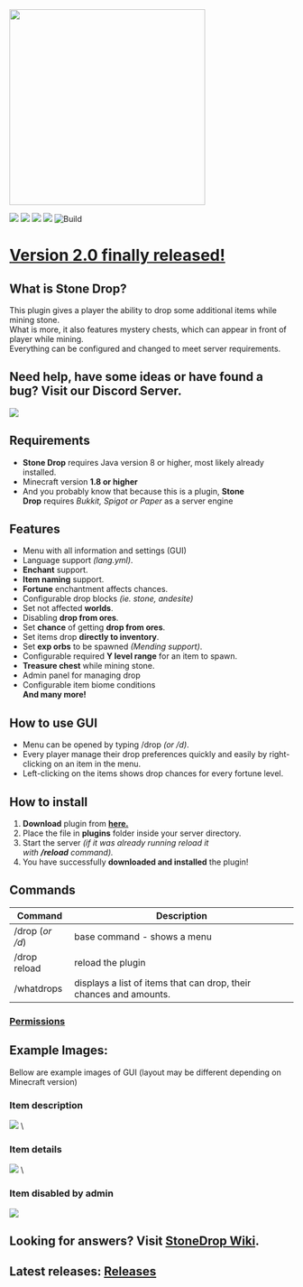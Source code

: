 <img src="https://raw.githubusercontent.com/ULTUX/StoneDropPlugin/master/.github/banner.png" desc="img by Ponanoix" height=347/>

![](https://img.shields.io/github/v/release/ULTUX/StoneDropPlugin)
![](https://img.shields.io/github/issues/ULTUX/StoneDropPlugin)
![](https://img.shields.io/github/license/ULTUX/StoneDropPlugin)
![](https://img.shields.io/github/release-date/ULTUX/StoneDropPlugin)
![Build](https://github.com/ULTUX/StoneDropPlugin/workflows/Java%20CI%20with%20Maven/badge.svg?branch=master)

# <ins>Version 2.0 finally released!</ins>


## What is Stone Drop?


This plugin gives a player the ability to drop some additional items while mining stone.\
What is more, it also features mystery chests, which can appear in front of player while mining.\
Everything can be configured and changed to meet server requirements.

## Need help, have some ideas or have found a bug? Visit our Discord Server.
[ ![](https://i.imgur.com/lUUtxLdl.jpg) ](https://discord.gg/4gsa9wCCST)


## Requirements


-   **Stone Drop** requires Java version 8 or higher, most likely already installed.
-   Minecraft version **1.8 or higher**
-   And you probably know that because this is a plugin, **Stone Drop** requires *Bukkit, Spigot or Paper* as a server engine

## Features


-   Menu with all information and settings (GUI)
-   Language support *(lang.yml)*.
-   **Enchant** support.
-   **Item naming** support.
-   **Fortune** enchantment affects chances.
-   Configurable drop blocks *(ie. stone, andesite)*
-   Set not affected **worlds**.
-   Disabling **drop from ores**.
-   Set **chance** of getting **drop from ores**.
-   Set items drop **directly to inventory**.
-   Set **exp orbs** to be spawned *(Mending support)*.
-   Configurable required **Y level range** for an item to spawn.
-   **Treasure chest** while mining stone. 
-   Admin panel for managing drop
-   Configurable item biome conditions \
**And many more!**
## How to use GUI
- Menu can be opened by typing /drop *(or /d)*.
- Every player manage their drop preferences quickly and easily by right-clicking on an item in the menu.
- Left-clicking on the items shows drop chances for every fortune level.

## How to install

1.  **Download** plugin from **[here.](https://github.com/ULTUX/StoneDropPlugin/releases)**
2.  Place the file in **plugins** folder inside your server directory.
3.  Start the server *(if it was already running reload it with **/reload** command).*
4.  You have successfully **downloaded and installed** the plugin!

## Commands

| Command | Description                                                                                              |
| ----------------|--------------------------------------------------------------------------------------------------|
| /drop (*or /d*) | base command - shows a menu                                                                      |
| /drop reload | reload the plugin                                                                                   |
| /whatdrops | displays a list of items that can drop, their chances and amounts.                                    |

### [Permissions](https://github.com/ULTUX/StoneDropPlugin/wiki/Permissions)

## Example Images:
Bellow are example images of GUI (layout may be different depending on Minecraft version)

### Item description
![](https://camo.githubusercontent.com/452558732644c4a2baf7381ddf88079d65e81cb8a41db19f3eb0dbfda65f4908/68747470733a2f2f692e696d6775722e636f6d2f5a4168646f456c2e706e67) \
### Item details
![](https://camo.githubusercontent.com/638a63c374a7b461bae422892c248bca7872ae6aadb9c653519f653d0c2107bf/68747470733a2f2f692e696d6775722e636f6d2f454b4d6c38384d2e706e67) \
### Item disabled by admin
![](https://camo.githubusercontent.com/39be50dcaf0f42e18c38ecd0d6d5018d2bdc5e9ce5e9785d0ac01b823dfb17d7/68747470733a2f2f692e696d6775722e636f6d2f354c6c786b67562e706e67)

## Looking for answers? Visit [StoneDrop Wiki](https://github.com/ULTUX/StoneDropPlugin/wiki/Config-file).

## Latest releases: [Releases](https://github.com/ULTUX/minecraft-stone-drop-plugin/releases/)
